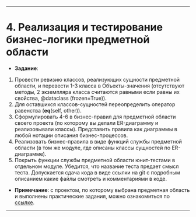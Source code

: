 
---

# 4. Реализация и тестирование бизнес-логики предметной области
+ **Задание**:
1. Провести ревизию классов, реализующих сущности предметной области, и перевести 1-3 класса в Объекты-значения (отсутствуют методы, 2 экземпляра класса считаются равными если равны их свойства, @dataclass (frozen=True)). 
2. Для оставшихся классов-сущностей переопределить оператор равенства (__eq__(self, other)). 
3. Сформулировать 4-6 в бизнес-правил для предметной области своего проекта (по которому вы делали ER-диаграмму и реализовывали классы). Представить правила как диаграммы в любой нотации описания бизнес-процессов.
4. Реализовать бизнес-правила в виде функций службы предметной области (в том же модуле, где описаны классы сущностей по ER-диаграмме).
5. Покрыть функции службы предметной области юнит-тестами в отдельном модуле. Убедится, что название теста предает смысл теста.
Допускается сдача кода в виде ссылки на git с подробным описанием какие файлы смотреть и комментариями в коде. 
+ **Примечание**: с проектом, по которому выбрана предметная область и выполнены практические задания, можно ознакомиться по [ссылке](https://github.com/NeKyReal/CityScope.git).

---
